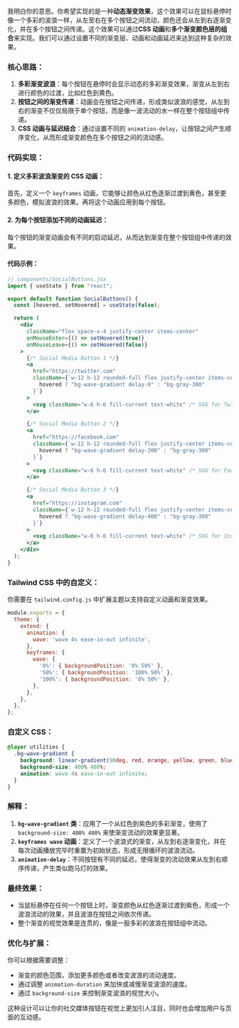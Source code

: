 我明白你的意思。你希望实现的是一种**动态渐变效果**，这个效果可以在鼠标悬停时像一个多彩的波浪一样，从左至右在多个按钮之间流动，颜色还会从左到右逐渐变化，并在多个按钮之间传递。这个效果可以通过**CSS 动画**和**多个渐变颜色层的组合**来实现。我们可以通过设置不同的渐变层、动画和动画延迟来达到这种复杂的效果。

### 核心思路：
1. **多彩渐变波浪**：每个按钮在悬停时会显示动态的多彩渐变效果，渐变从左到右进行颜色的过渡，比如红色到黄色。
2. **按钮之间的渐变传递**：动画会在按钮之间传递，形成类似波浪的感觉，从左到右的渐变不仅仅局限于单个按钮，而是像一波流动的水一样在整个按钮组中传递。
3. **CSS 动画与延迟结合**：通过设置不同的 `animation-delay`，让按钮之间产生顺序变化，从而形成渐变颜色在多个按钮之间的流动感。

### 代码实现：

#### 1. **定义多彩波浪渐变的 CSS 动画**：
首先，定义一个 `keyframes` 动画，它能够让颜色从红色逐渐过渡到黄色，甚至更多颜色，模拟波浪的效果。再将这个动画应用到每个按钮。

#### 2. **为每个按钮添加不同的动画延迟**：
每个按钮的渐变动画会有不同的启动延迟，从而达到渐变在整个按钮组中传递的效果。

#### 代码示例：

```jsx
// components/SocialButtons.jsx
import { useState } from "react";

export default function SocialButtons() {
  const [hovered, setHovered] = useState(false);

  return (
    <div
      className="flex space-x-4 justify-center items-center"
      onMouseEnter={() => setHovered(true)}
      onMouseLeave={() => setHovered(false)}
    >
      {/* Social Media Button 1 */}
      <a
        href="https://twitter.com"
        className={`w-12 h-12 rounded-full flex justify-center items-center transition-all duration-300 overflow-hidden ${
          hovered ? "bg-wave-gradient delay-0" : "bg-gray-300"
        }`}
      >
        <svg className="w-6 h-6 fill-current text-white" /* SVG for Twitter */ />
      </a>

      {/* Social Media Button 2 */}
      <a
        href="https://facebook.com"
        className={`w-12 h-12 rounded-full flex justify-center items-center transition-all duration-300 overflow-hidden ${
          hovered ? "bg-wave-gradient delay-200" : "bg-gray-300"
        }`}
      >
        <svg className="w-6 h-6 fill-current text-white" /* SVG for Facebook */ />
      </a>

      {/* Social Media Button 3 */}
      <a
        href="https://instagram.com"
        className={`w-12 h-12 rounded-full flex justify-center items-center transition-all duration-300 overflow-hidden ${
          hovered ? "bg-wave-gradient delay-400" : "bg-gray-300"
        }`}
      >
        <svg className="w-6 h-6 fill-current text-white" /* SVG for Instagram */ />
      </a>
    </div>
  );
}
```

### Tailwind CSS 中的自定义：

你需要在 `tailwind.config.js` 中扩展主题以支持自定义动画和渐变效果。

```js
module.exports = {
  theme: {
    extend: {
      animation: {
        wave: 'wave 4s ease-in-out infinite',
      },
      keyframes: {
        wave: {
          '0%': { backgroundPosition: '0% 50%' },
          '50%': { backgroundPosition: '100% 50%' },
          '100%': { backgroundPosition: '0% 50%' },
        },
      },
    },
  },
};
```

### 自定义 CSS：

```css
@layer utilities {
  .bg-wave-gradient {
    background: linear-gradient(90deg, red, orange, yellow, green, blue, purple);
    background-size: 400% 400%;
    animation: wave 4s ease-in-out infinite;
  }
}
```

### 解释：
1. **`bg-wave-gradient` 类**：应用了一个从红色到紫色的多彩渐变，使用了 `background-size: 400% 400%` 来使渐变流动的效果更显著。
2. **`keyframes wave` 动画**：定义了一个波浪式的渐变，从左到右逐渐变化，并在每次动画播放完毕时重置为初始状态，形成无限循环的波浪流动。
3. **`animation-delay`**：不同按钮有不同的延迟，使得渐变的流动效果从左到右顺序传递，产生类似跑马灯的效果。

### 最终效果：
- 当鼠标悬停在任何一个按钮上时，渐变颜色从红色逐渐过渡到紫色，形成一个波浪流动的效果，并且波浪在按钮之间依次传递。
- 整个渐变的视觉效果是连贯的，像是一股多彩的波浪在按钮组中流动。

### 优化与扩展：
你可以根据需要调整：
- 渐变的颜色范围，添加更多颜色或者改变波浪的流动速度。
- 通过调整 `animation-duration` 来加快或减慢渐变波浪的速度。
- 通过 `background-size` 来控制渐变波浪的视觉大小。

这种设计可以让你的社交媒体按钮在视觉上更加引人注目，同时也会增加用户与页面的互动感。
